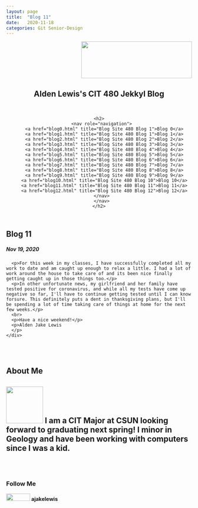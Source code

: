 ```yaml
---
layout: page
title:  "Blog 11"
date:   2020-11-18 
categories: Git Senior-Design
---
```

<html lang="en">
  <head>
    <title>CIT384 Project 1</title>
    <link rel="stylesheet" href="/style.css" />
  </head>
  <header>
    <div class="header">
<div style="text-align: right"><img src="https://www.csun.edu/sites/default/themes/csun/logo.png" height=100 width=300></div>
  <c><h2>Alden Lewis's CIT 480 Jekkyl Blog</h2></c>
</div>
<br>
 
    <h2>
      <nav role="navigation">
        <a href="blog0.html" title="Blog Site 480 Blog 1">Blog 0</a>
		<a href="blog1.html" title="Blog Site 480 Blog 1">Blog 1</a>
        <a href="blog2.html" title="Blog Site 480 Blog 2">Blog 2</a>
        <a href="blog3.html" title="Blog Site 480 Blog 3">Blog 3</a>
		<a href="blog4.html" title="Blog Site 480 Blog 4">Blog 4</a>
		<a href="blog5.html" title="Blog Site 480 Blog 5">Blog 5</a>
		<a href="blog6.html" title="Blog Site 480 Blog 6">Blog 6</a>
		<a href="blog7.html" title="Blog Site 480 Blog 7">Blog 7</a>
		<a href="blog8.html" title="Blog Site 480 Blog 8">Blog 8</a>
		<a href="blog9.html" title="Blog Site 480 Blog 9">Blog 9</a>
		<a href="blog10.html" title="Blog Site 480 Blog 10">Blog 10</a>
		<a href="blog11.html" title="Blog Site 480 Blog 11">Blog 11</a>
		<a href="blog12.html" title="Blog Site 480 Blog 12">Blog 12</a>
      </nav>
      </nav>
    </h2>
  </header>

<div class="row">
  <div class="leftcolumn">
    <div class="card">
      <h2>Blog 11</h2>
      <h5> Nov 19, 2020</h5>
     
      <p>For this week in my classes, I have successfully completed all my work to date and am caught up enough to relax a little. I had a lot of work around the house to take care of and its been nice finally getting caught up in those things too.</p>
	  <p>In other unfortunate news, my girlfriend and her family have tested positive for coronavirus, and while all my tests have come up negative so far, I'll have to continue getting tested until I can know forsure. This definitely puts a dent in thanksgiving plans, but I'll be spending a lot of time taking care of things at home for the next few weeks.</p>
	  <br>
	  <p>Have a nice weekend!</p>
	  <p>Alden Jake Lewis
	  </p>
    </div>
  </div>
  <br>
  <br>
  <div class="rightcolumn">
    <div class="card">
      <h2>About Me</h2>
	  <h2><c><img src="https://ajakelewis.github.io/ajakelewis/me.jpg" height=100 width=100>  I am a CIT Major at CSUN looking forward to graduating next spring! I minor in Geology and have been working with computers since I was a kid.</c></h2>
    <br>
	<br>
	<div class="card">
      <h3>Follow Me</h3>
      <p><img src="https://github.githubassets.com/images/modules/logos_page/GitHub-Logo.png" height=20 width=65><strong>   ajakelewis</strong></p>
</div>